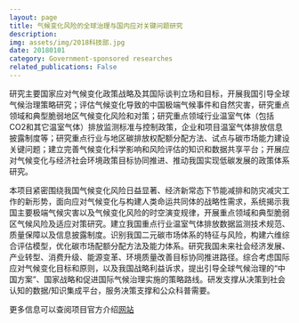 ```yaml
---
layout: page
title: 气候变化风险的全球治理与国内应对关键问题研究
description: 
img: assets/img/2018科技部.jpg
date: 20180101
category: Government-sponsored researches
related_publications: False
---
```


研究主要国家应对气候变化政策战略及其国际谈判立场和目标，开展我国引导全球气候治理策略研究；评估气候变化导致的中国极端气候事件和自然灾害，研究重点领域和典型脆弱地区气候变化风险和对策；研究重点领域行业温室气体（包括CO2和其它温室气体）排放监测标准与控制政策，企业和项目温室气体排放信息披露制度等；研究重点行业与地区碳排放权配额分配方法、试点与碳市场能力建设关键问题；建立完善气候变化科学影响和风险评估的知识和数据共享平台；开展应对气候变化与经济社会环境政策目标协同推进、推动我国实现低碳发展的政策体系研究。

本项目紧密围绕我国气候变化风险日益显著、经济新常态下节能减排和防灾减灾工作的新形势，面向应对气候变化与构建人类命运共同体的战略性需求，系统揭示我国主要极端气候灾害以及气候变化风险的时空演变规律，开展重点领域和典型脆弱区气候风险及适应对策研究。建立我国重点行业温室气体排放数据监测技术规范、质量保障以及信息披露制度。识别我国二元碳市场体系的特征与风险，构建六维综合评估模型，优化碳市场配额分配方法及能力体系。研究我国未来社会经济发展、产业转型、消费升级、能源变革、环境质量改善目标协同推进路径。综合考虑国际应对气候变化目标和原则，以及我国战略利益诉求，提出引导全球气候治理的“中国方案”、国家战略和促进国际气候治理实施的策略路线。研发支撑从决策到社会认知的数据/知识集成平台，服务决策支撑和公众科普需要。

更多信息可以查阅项目官方介绍[网站](https://www.cma.gov.cn/ztbd/2022zt/20220512/2022051207/202205/t20220513_4829438.html)